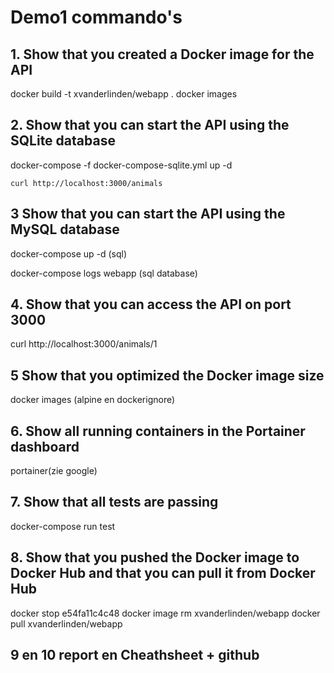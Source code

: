 # Demo1 commando's

## 1. Show that you created a Docker image for the API

docker build -t xvanderlinden/webapp .
docker images

## 2. Show that you can start the API using the SQLite database

docker-compose -f docker-compose-sqlite.yml up -d

`curl http://localhost:3000/animals`

## 3 Show that you can start the API using the MySQL database

docker-compose up -d (sql)

docker-compose logs webapp (sql database)

## 4. Show that you can access the API on port 3000

curl http://localhost:3000/animals/1

## 5 Show that you optimized the Docker image size

docker images (alpine en dockerignore)

## 6. Show all running containers in the Portainer dashboard

portainer(zie google)

## 7. Show that all tests are passing

docker-compose run test

## 8. Show that you pushed the Docker image to Docker Hub and that you can pull it from Docker Hub

docker stop e54fa11c4c48
docker image rm xvanderlinden/webapp
docker pull xvanderlinden/webapp

## 9 en 10 report en Cheathsheet + github
